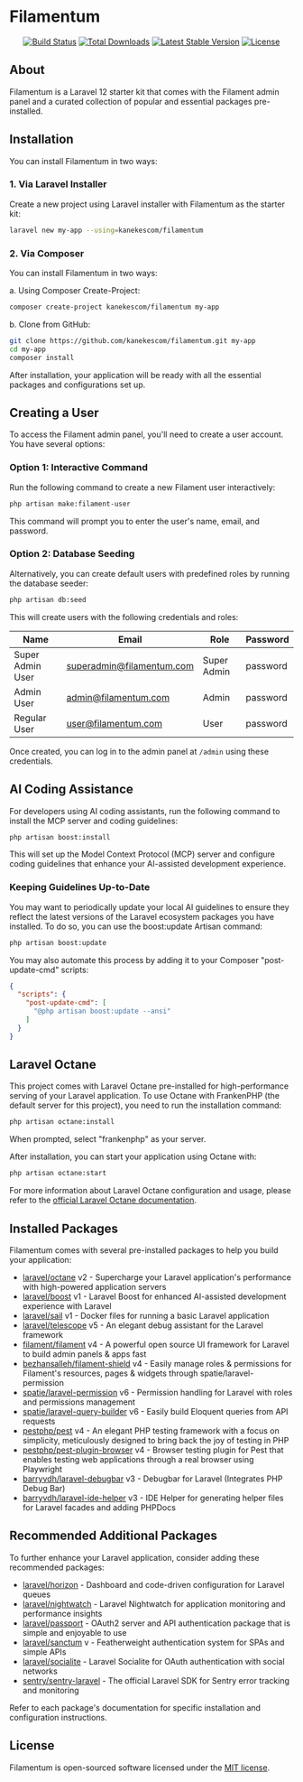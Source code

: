 # Filamentum

<p align="center">
<a href="https://github.com/kanekescom/filamentum/actions"><img src="https://github.com/kanekescom/filamentum/actions/workflows/tests.yml/badge.svg" alt="Build Status"></a>
<a href="https://packagist.org/packages/kanekescom/filamentum"><img src="https://img.shields.io/packagist/dt/kanekescom/filamentum" alt="Total Downloads"></a>
<a href="https://packagist.org/packages/kanekescom/filamentum"><img src="https://img.shields.io/packagist/v/kanekescom/filamentum" alt="Latest Stable Version"></a>
<a href="https://packagist.org/packages/kanekescom/filamentum"><img src="https://img.shields.io/github/license/kanekescom/filamentum" alt="License"></a>
</p>

## About

Filamentum is a Laravel 12 starter kit that comes with the Filament admin panel and a curated collection of popular and essential packages pre-installed.


## Installation

You can install Filamentum in two ways:

### 1. Via Laravel Installer

Create a new project using Laravel installer with Filamentum as the starter kit:

```bash
laravel new my-app --using=kanekescom/filamentum
```

### 2. Via Composer

You can install Filamentum in two ways:

a. Using Composer Create-Project:
```bash
composer create-project kanekescom/filamentum my-app
```

b. Clone from GitHub:
```bash
git clone https://github.com/kanekescom/filamentum.git my-app
cd my-app
composer install
```

After installation, your application will be ready with all the essential packages and configurations set up.

## Creating a User

To access the Filament admin panel, you'll need to create a user account. You have several options:

### Option 1: Interactive Command

Run the following command to create a new Filament user interactively:

```bash
php artisan make:filament-user
```

This command will prompt you to enter the user's name, email, and password.

### Option 2: Database Seeding

Alternatively, you can create default users with predefined roles by running the database seeder:

```bash
php artisan db:seed
```

This will create users with the following credentials and roles:

| Name              | Email                     | Role        | Password  |
|-------------------|---------------------------|-------------|-----------|
| Super Admin User  | superadmin@filamentum.com | Super Admin | password  |
| Admin User        | admin@filamentum.com      | Admin       | password  |
| Regular User      | user@filamentum.com       | User        | password  |

Once created, you can log in to the admin panel at `/admin` using these credentials.

## AI Coding Assistance

For developers using AI coding assistants, run the following command to install the MCP server and coding guidelines:

```bash
php artisan boost:install
```

This will set up the Model Context Protocol (MCP) server and configure coding guidelines that enhance your AI-assisted development experience.

### Keeping Guidelines Up-to-Date

You may want to periodically update your local AI guidelines to ensure they reflect the latest versions of the Laravel ecosystem packages you have installed. To do so, you can use the boost:update Artisan command:

```bash
php artisan boost:update
```

You may also automate this process by adding it to your Composer "post-update-cmd" scripts:

```json
{
  "scripts": {
    "post-update-cmd": [
      "@php artisan boost:update --ansi"
    ]
  }
}
```

## Laravel Octane

This project comes with Laravel Octane pre-installed for high-performance serving of your Laravel application. To use Octane with FrankenPHP (the default server for this project), you need to run the installation command:

```bash
php artisan octane:install
```

When prompted, select "frankenphp" as your server.

After installation, you can start your application using Octane with:

```bash
php artisan octane:start
```

For more information about Laravel Octane configuration and usage, please refer to the [official Laravel Octane documentation](https://laravel.com/docs/12.x/octane).

## Installed Packages

Filamentum comes with several pre-installed packages to help you build your application:

- [laravel/octane](https://github.com/laravel/octane) v2 - Supercharge your Laravel application's performance with high-powered application servers
- [laravel/boost](https://github.com/laravel/boost) v1 - Laravel Boost for enhanced AI-assisted development experience with Laravel
- [laravel/sail](https://github.com/laravel/sail) v1 - Docker files for running a basic Laravel application
- [laravel/telescope](https://github.com/laravel/telescope) v5 - An elegant debug assistant for the Laravel framework
- [filament/filament](https://github.com/filamentphp/filament) v4 - A powerful open source UI framework for Laravel to build admin panels & apps fast
- [bezhansalleh/filament-shield](https://github.com/bezhanSalleh/filament-shield) v4 - Easily manage roles & permissions for Filament's resources, pages & widgets through spatie/laravel-permission
- [spatie/laravel-permission](https://github.com/spatie/laravel-permission) v6 - Permission handling for Laravel with roles and permissions management
- [spatie/laravel-query-builder](https://github.com/spatie/laravel-query-builder) v6 - Easily build Eloquent queries from API requests
- [pestphp/pest](https://github.com/pestphp/pest) v4 - An elegant PHP testing framework with a focus on simplicity, meticulously designed to bring back the joy of testing in PHP
- [pestphp/pest-plugin-browser](https://github.com/pestphp/pest-plugin-browser) v4 - Browser testing plugin for Pest that enables testing web applications through a real browser using Playwright
- [barryvdh/laravel-debugbar](https://github.com/barryvdh/laravel-debugbar) v3 - Debugbar for Laravel (Integrates PHP Debug Bar)
- [barryvdh/laravel-ide-helper](https://github.com/barryvdh/laravel-ide-helper) v3 - IDE Helper for generating helper files for Laravel facades and adding PHPDocs

## Recommended Additional Packages

To further enhance your Laravel application, consider adding these recommended packages:

- [laravel/horizon](https://github.com/laravel/horizon) - Dashboard and code-driven configuration for Laravel queues
- [laravel/nightwatch](https://github.com/laravel/nightwatch) - Laravel Nightwatch for application monitoring and performance insights
- [laravel/passport](https://github.com/laravel/passport) - OAuth2 server and API authentication package that is simple and enjoyable to use
- [laravel/sanctum](https://github.com/laravel/sanctum) v - Featherweight authentication system for SPAs and simple APIs
- [laravel/socialite](https://github.com/laravel/socialite) - Laravel Socialite for OAuth authentication with social networks
- [sentry/sentry-laravel](https://github.com/getsentry/sentry-laravel) - The official Laravel SDK for Sentry error tracking and monitoring

Refer to each package's documentation for specific installation and configuration instructions.

## License

Filamentum is open-sourced software licensed under the [MIT license](https://opensource.org/licenses/MIT).
